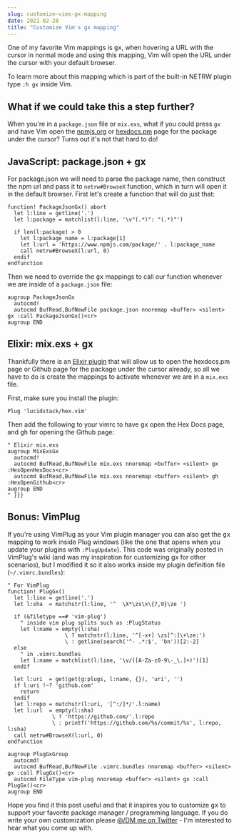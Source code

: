 ```yaml
---
slug: customize-vims-gx-mapping
date: 2021-02-28
title: "Customize Vim's gx mapping"
---
```


One of my favorite Vim mappings is <kbd>g</kbd><kbd>x</kbd>, when hovering a URL with the cursor in normal mode and using this mapping, Vim will open the URL under the cursor with your default browser.

To learn more about this mapping which is part of the built-in NETRW plugin type `:h gx` inside Vim.

## What if we could take this a step further?

When you're in a `package.json` file or `mix.exs`, what if you could press `gx` and have Vim open the [npmjs.org](https://www.npmjs.com/) or [hexdocs.pm](https://hexdocs.pm/) page for the package under the cursor? Turns out it's not that hard to do!

## JavaScript: package.json + gx

For package.json we will need to parse the package name, then construct the npm url and pass it to `netrw#BrowseX` function, which in turn will open it in the default browser. First let's create a function that will do just that:

```vim
function! PackageJsonGx() abort
  let l:line = getline('.')
  let l:package = matchlist(l:line, '\v"(.*)": "(.*)"')

  if len(l:package) > 0
    let l:package_name = l:package[1]
    let l:url = 'https://www.npmjs.com/package/' . l:package_name
    call netrw#BrowseX(l:url, 0)
  endif
endfunction
```

Then we need to override the <kbd>g</kbd><kbd>x</kbd> mappings to call our function whenever we are inside of a `package.json` file:

```vim
augroup PackageJsonGx
  autocmd!
  autocmd BufRead,BufNewFile package.json nnoremap <buffer> <silent> gx :call PackageJsonGx()<cr>
augroup END
```

## Elixir: mix.exs + gx
Thankfully there is an [Elixir plugin](https://github.com/lucidstack/hex.vim) that will allow us to open the hexdocs.pm page or Github page for the package under the cursor already, so all we have to do is create the mappings to activate whenever we are in a `mix.exs` file.

First, make sure you install the plugin:

```vim
Plug 'lucidstack/hex.vim'
```

Then add the following to your vimrc to have <kbd>g</kbd><kbd>x</kbd> open the Hex Docs page, and <kbd>g</kbd><kbd>h</kbd> for opening the Github page:

```vim
" Elixir mix.exs
augroup MixExsGx
  autocmd!
  autocmd BufRead,BufNewFile mix.exs nnoremap <buffer> <silent> gx :HexOpenHexDocs<cr>
  autocmd BufRead,BufNewFile mix.exs nnoremap <buffer> <silent> gh :HexOpenGithub<cr>
augroup END
" }}}
```


## Bonus: VimPlug
If you're using VimPlug as your Vim plugin manager you can also get the <kbd>g</kbd><kbd>x</kbd> mapping to work inside Plug windows (like the one that opens when you update your plugins with `:PlugUpdate`). This code was originally posted in VimPlug's wiki (and was my inspiration for customizing gx for other scenarios), but I modified it so it also works inside my plugin definition file (`~/.vimrc.bundles`):

```vim
" For VimPlug
function! PlugGx()
  let l:line = getline('.')
  let l:sha  = matchstr(l:line, '^  \X*\zs\x\{7,9}\ze ')

  if (&filetype ==# 'vim-plug')
    " inside vim plug splits such as :PlugStatus
    let l:name = empty(l:sha)
                  \ ? matchstr(l:line, '^[-x+] \zs[^:]\+\ze:')
                  \ : getline(search('^- .*:$', 'bn'))[2:-2]
  else
    " in .vimrc.bundles
    let l:name = matchlist(l:line, '\v/([A-Za-z0-9\-_\.]+)')[1]
  endif

  let l:uri  = get(get(g:plugs, l:name, {}), 'uri', '')
  if l:uri !~? 'github.com'
    return
  endif
  let l:repo = matchstr(l:uri, '[^:/]*/'.l:name)
  let l:url  = empty(l:sha)
              \ ? 'https://github.com/'.l:repo
              \ : printf('https://github.com/%s/commit/%s', l:repo, l:sha)
  call netrw#BrowseX(l:url, 0)
endfunction

augroup PlugGxGroup
  autocmd!
  autocmd BufRead,BufNewFile .vimrc.bundles nnoremap <buffer> <silent> gx :call PlugGx()<cr>
  autocmd FileType vim-plug nnoremap <buffer> <silent> gx :call PlugGx()<cr>
augroup END
```

Hope you find it this post useful and that it inspires you to customize <kbd>g</kbd><kbd>x</kbd> to support your favorite package manager / programming language. If you do write your own customization please [@/DM me on Twitter](https://twitter.com/dorian_escplan) - I'm interested to hear what you come up with.
